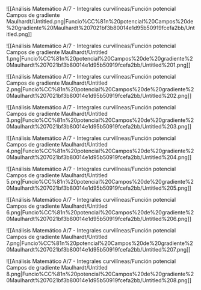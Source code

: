 ![[Análisis Matemático A/7 - Integrales curvilíneas/Función potencial Campos de gradiente Maulhardt/Untitled.png|Funcio%CC%81n%20potencial%20Campos%20de%20gradiente%20Maulhardt%207021bf3b80014e1d95b50919fcefa2bb/Untitled.png]]

![[Análisis Matemático A/7 - Integrales curvilíneas/Función potencial Campos de gradiente Maulhardt/Untitled 1.png|Funcio%CC%81n%20potencial%20Campos%20de%20gradiente%20Maulhardt%207021bf3b80014e1d95b50919fcefa2bb/Untitled%201.png]]

![[Análisis Matemático A/7 - Integrales curvilíneas/Función potencial Campos de gradiente Maulhardt/Untitled 2.png|Funcio%CC%81n%20potencial%20Campos%20de%20gradiente%20Maulhardt%207021bf3b80014e1d95b50919fcefa2bb/Untitled%202.png]]

![[Análisis Matemático A/7 - Integrales curvilíneas/Función potencial Campos de gradiente Maulhardt/Untitled 3.png|Funcio%CC%81n%20potencial%20Campos%20de%20gradiente%20Maulhardt%207021bf3b80014e1d95b50919fcefa2bb/Untitled%203.png]]

![[Análisis Matemático A/7 - Integrales curvilíneas/Función potencial Campos de gradiente Maulhardt/Untitled 4.png|Funcio%CC%81n%20potencial%20Campos%20de%20gradiente%20Maulhardt%207021bf3b80014e1d95b50919fcefa2bb/Untitled%204.png]]

![[Análisis Matemático A/7 - Integrales curvilíneas/Función potencial Campos de gradiente Maulhardt/Untitled 5.png|Funcio%CC%81n%20potencial%20Campos%20de%20gradiente%20Maulhardt%207021bf3b80014e1d95b50919fcefa2bb/Untitled%205.png]]

![[Análisis Matemático A/7 - Integrales curvilíneas/Función potencial Campos de gradiente Maulhardt/Untitled 6.png|Funcio%CC%81n%20potencial%20Campos%20de%20gradiente%20Maulhardt%207021bf3b80014e1d95b50919fcefa2bb/Untitled%206.png]]

![[Análisis Matemático A/7 - Integrales curvilíneas/Función potencial Campos de gradiente Maulhardt/Untitled 7.png|Funcio%CC%81n%20potencial%20Campos%20de%20gradiente%20Maulhardt%207021bf3b80014e1d95b50919fcefa2bb/Untitled%207.png]]

![[Análisis Matemático A/7 - Integrales curvilíneas/Función potencial Campos de gradiente Maulhardt/Untitled 8.png|Funcio%CC%81n%20potencial%20Campos%20de%20gradiente%20Maulhardt%207021bf3b80014e1d95b50919fcefa2bb/Untitled%208.png]]